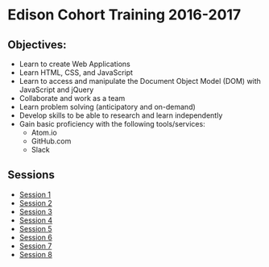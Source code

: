 # Edison Cohort Training 2016-2017

## Objectives:

- Learn to create Web Applications
- Learn HTML, CSS, and JavaScript
- Learn to access and manipulate the Document Object Model (DOM) with JavaScript and jQuery
- Collaborate and work as a team
- Learn problem solving (anticipatory and on-demand)
- Develop skills to be able to research and learn independently
- Gain basic proficiency with the following tools/services:
  - Atom.io
  - GitHub.com
  - Slack

## Sessions

- [Session 1](./session1.md)
- [Session 2](./session2.md)
- [Session 3](./session3.md)
- [Session 4](./session4.md)
- [Session 5](./session5.md)
- [Session 6](./session6.md)
- [Session 7](./session7.md)
- [Session 8](./session8.md)
